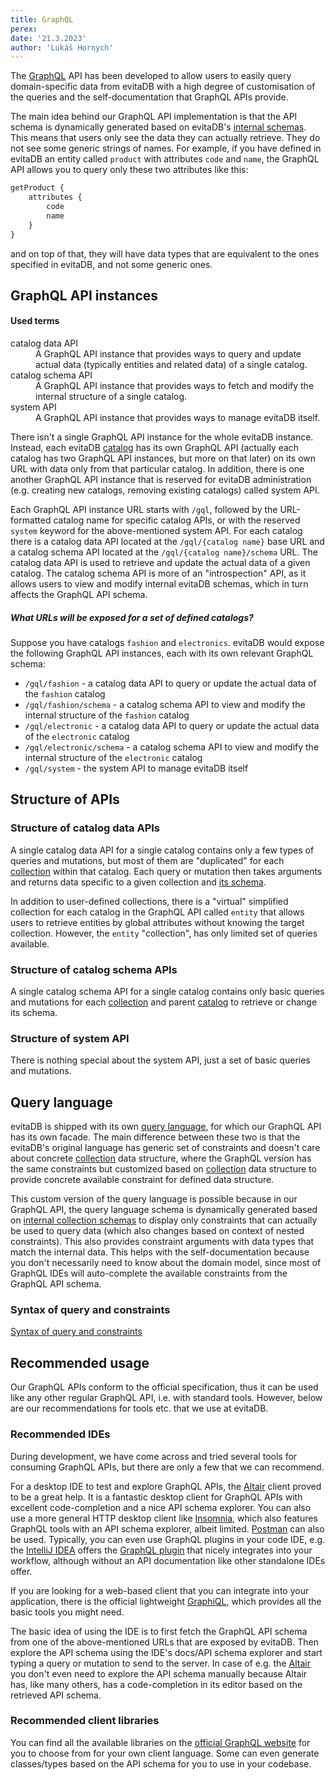 ```yaml
---
title: GraphQL
perex:
date: '21.3.2023'
author: 'Lukáš Hornych'
---
```


The [GraphQL](https://graphql.org/) API has been developed to allow users to easily query domain-specific data from
evitaDB with a high degree of customisation of the queries and the self-documentation that GraphQL APIs provide.

The main idea behind our GraphQL API implementation is that the API schema is dynamically generated based on
evitaDB's [internal schemas](/docs/user/en/use/schema.md). This means that users only see the data they
can actually retrieve. They do not see some generic strings of names. For example, if you have defined in evitaDB an
entity called `product` with attributes `code` and `name`, the GraphQL API allows you to query only these two attributes
like this:

```graphql
getProduct {
    attributes {
        code
        name
    }
}
```

and on top of that, they will have data types that are equivalent to the ones specified in evitaDB, and not some generic
ones.

## GraphQL API instances

<UsedTerms>
    <h4>Used terms</h4>
   <dl>
      <dt>catalog data API</dt>
      <dd>
         A GraphQL API instance that provides ways to query and update actual data (typically entities and related data)
        of a single catalog.
      </dd>
      <dt>catalog schema API</dt>
      <dd>
         A GraphQL API instance that provides ways to fetch and modify the internal structure of a single catalog.
      </dd>
      <dt>system API</dt>
      <dd>
         A GraphQL API instance that provides ways to manage evitaDB itself.
      </dd>
   </dl>
</UsedTerms>

There isn't a single GraphQL API instance for the whole evitaDB instance. Instead, each evitaDB [catalog](/docs/user/en/use/data-model.md#catalog)
has its own GraphQL API (actually each catalog has two GraphQL 
API instances, but more on that later) on its own URL with data only from that particular catalog. 
In addition, there is one another GraphQL API instance that is reserved for evitaDB administration
(e.g. creating new catalogs, removing existing catalogs) called <Term>system API</Term>.

Each GraphQL API instance URL starts with `/gql`, followed by the URL-formatted catalog name for specific 
catalog APIs, or with the reserved `system` keyword for the above-mentioned <Term>system API</Term>. For each catalog there is a 
<Term>catalog data API</Term> located at the `/gql/{catalog name}` base URL and a <Term>catalog schema API</Term> located at the
`/gql/{catalog name}/schema` URL. The <Term>catalog data API</Term> is used to retrieve and update the actual data of a given catalog.
The <Term>catalog schema API</Term> is more of an "introspection" API, as it allows users to view and modify internal evitaDB
schemas, which in turn affects the GraphQL API schema.

<Note type="example">

<NoteTitle toggles="true">

##### What URLs will be exposed for a set of defined catalogs?
</NoteTitle>

Suppose you have catalogs `fashion` and `electronics`. evitaDB would expose the following GraphQL API instances, each 
with its own relevant GraphQL schema:

- `/gql/fashion` - a <Term>catalog data API</Term> to query or update the actual data of the `fashion` catalog
- `/gql/fashion/schema` - a <Term>catalog schema API</Term> to view and modify the internal structure of the `fashion` catalog
- `/gql/electronic` - a <Term>catalog data API</Term> to query or update the actual data of the `electronic` catalog
- `/gql/electronic/schema` - a <Term>catalog schema API</Term> to view and modify the internal structure of the `electronic` catalog
- `/gql/system` - the <Term>system API</Term> to manage evitaDB itself

</Note>

## Structure of APIs

### Structure of catalog data APIs

A single <Term>catalog data API</Term> for a single catalog contains only a few types of queries and mutations, but most of them are "duplicated" for 
each [collection](/docs/user/en/use/data-model.md#collection) within that catalog.
Each query or mutation then takes arguments and returns data specific to a given collection and [its schema](/docs/user/en/use/schema.md#entity).

In addition to user-defined collections, there is a "virtual" simplified collection for each catalog in the GraphQL API called `entity`
that allows users to retrieve entities by global attributes without knowing the target collection. However, the `entity` "collection",
has only limited set of queries available.

### Structure of catalog schema APIs

A single <Term>catalog schema API</Term> for a single catalog contains only basic queries and mutations for each
[collection](/docs/user/en/use/data-model.md#collection) and parent [catalog](/docs/user/en/use/data-model.md#catalog)
to retrieve or change its schema.

### Structure of system API

There is nothing special about the <Term>system API</Term>, just a set of basic queries and mutations.

## Query language

evitaDB is shipped with its own [query language](/docs/user/en/query/basics.md), for which our GraphQL API has its own facade.
The main difference between these two is that the evitaDB's original language has generic set of constraints and doesn't 
care about concrete [collection](/docs/user/en/use/data-model.md#collection) data structure, where the 
GraphQL version has the same constraints but customized based on [collection](/docs/user/en/use/data-model.md#collection) data structure
to provide concrete available constraint for defined data structure.

This custom version of the query language is possible because in our GraphQL API, the query language schema is dynamically generated
based on [internal collection schemas](/docs/user/en/use/schema#entity) to display only constraints that 
can actually be used to query data (which also changes based on context of nested constraints). This also provides constraint arguments with data types that match 
the internal data. This helps with the self-documentation because you don't necessarily need to know about 
the domain model, since most of GraphQL IDEs will auto-complete the available constraints from the GraphQL API schema.

### Syntax of query and constraints

<MDInclude>[Syntax of query and constraints](/docs/user/en/use/connectors/assets/dynamic-api-query-language-syntax.md)</MDInclude>

## Recommended usage

Our GraphQL APIs conform to the official specification, thus it can be used like any other regular GraphQL API, i.e. with
standard tools. However, below are our recommendations for tools etc. that we use at evitaDB.

### Recommended IDEs

During development, we have come across and tried several tools for consuming GraphQL APIs, but there are only a few that we can recommend.

For a desktop IDE to test and explore GraphQL APIs, the [Altair](https://altairgraphql.dev/) client proved to be a great help. It is a
fantastic desktop client for GraphQL APIs with excellent code-completion and a nice API schema explorer.
You can also use a more general HTTP desktop client like [Insomnia](https://insomnia.rest/), which also features GraphQL
tools with an API schema explorer, albeit limited. [Postman](https://www.postman.com/) can also be used.
Typically, you can even use GraphQL plugins in your code IDE, e.g. the [IntelliJ IDEA](https://www.jetbrains.com/idea/)
offers the [GraphQL plugin](https://plugins.jetbrains.com/plugin/8097-graphql) that nicely integrates into your workflow,
although without an API documentation like other standalone IDEs offer.

If you are looking for a web-based client that you can integrate into your application, there is the official lightweight
[GraphiQL](https://github.com/graphql/graphiql), which provides all the basic tools you might need.

The basic idea of using the IDE is to first fetch the GraphQL API schema from one of the above-mentioned URLs that are
exposed by evitaDB. Then explore the API schema using the IDE's docs/API schema explorer and start typing a query or mutation to send to the server.
In case of e.g. the [Altair](https://altairgraphql.dev/) you don't even need to explore the API schema manually because
Altair has, like many others, has a code-completion in its editor based on the retrieved API schema.

### Recommended client libraries

You can find all the available libraries on the [official GraphQL website](https://graphql.org/code/#language-support) for you to
choose from for your own client language. Some can even generate classes/types based on the API schema for you to use in
your codebase.